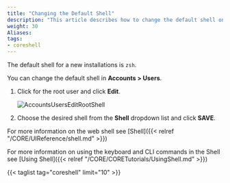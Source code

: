 ```yaml
---
title: "Changing the Default Shell"
description: "This article describes how to change the default shell on TrueNAS CORE."
weight: 30
Aliases: 
tags:
- coreshell
---
```



The default shell for a new installations is `zsh`.

You can change the default shell  in **Accounts > Users**.
1. Click <i class="fa fa-chevron-right" aria-hidden="true"></i> for the root user and click **Edit**. 
   
   ![AccountsUsersEditRootShell](/images/CORE/12.0/AccountsUsersEditRootShell.png "Shell Options")
   
2. Choose the desired shell from the **Shell** dropdown list and click **SAVE**.

For more information on the web shell see [Shell]({{< relref "/CORE/UIReference/shell.md" >}})

For more information on using the keyboard and CLI commands in the Shell see [Using Shell]({{< relref "/CORE/CORETutorials/UsingShell.md" >}})

{{< taglist tag="coreshell" limit="10" >}}
